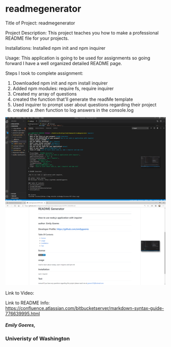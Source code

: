 # readmegenerator
Title of Project:
readmegenerator

Project Description:
This project teaches you how to make a professional README file for your projects.


Installations:
Installed npm init and npm inquirer

Usage:
This application is going to be used for assignments so going forward I have a well organized detailed README page.

Steps I took to complete assignment:
1. Downloaded npm init and npm install inquirer
2. Added npm modules: require fs, require inquirer
3. Created my array of questions
4. created the function that'll generate the readMe template
5. Used inquirer to prompt user about questions regarding their project
6. created a .then function to log answers in the console.log 

![README Generator](https://github.com/emilygoeres/readmegenerator/blob/master/readme.PNG)
![README Generator](https://github.com/emilygoeres/readmegenerator/blob/master/readme1.PNG)

Link to Video:

Link to README Info:
https://confluence.atlassian.com/bitbucketserver/markdown-syntax-guide-776639995.html

##### Emily Goeres, 
### Univeristy of Washington